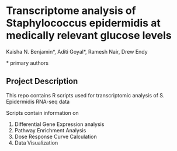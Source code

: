 # Transcriptome analysis of Staphylococcus epidermidis at medically relevant glucose levels
Kaisha N. Benjamin\*, Aditi Goyal\*, Ramesh Nair, Drew Endy

\* primary authors

## Project Description

This repo contains R scripts used for transcriptomic analysis of S. Epidermidis RNA-seq data

Scripts contain information on 
1. Differential Gene Expression analysis
2. Pathway Enrichment Analysis
3. Dose Response Curve Calculation 
4. Data Visualization


